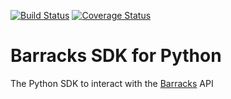 [![Build Status](https://travis-ci.org/barracksiot/python-client.svg?branch=master)](https://travis-ci.org/barracksiot/python-client) [![Coverage Status](https://coveralls.io/repos/github/barracksiot/python-client/badge.svg?branch=master)](https://coveralls.io/github/barracksiot/python-client?branch=master)

# Barracks SDK for Python #
The Python SDK to interact with the [Barracks](https://barracks.io/) API
